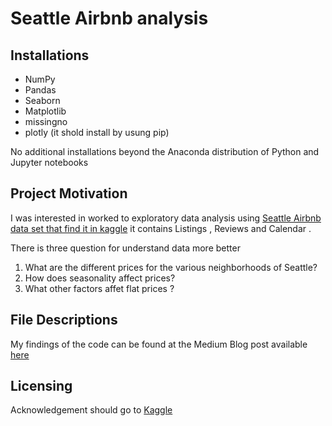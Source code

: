 # Seattle Airbnb analysis

## Installations

- NumPy
- Pandas
- Seaborn
- Matplotlib
- missingno
- plotly (it shold install by usung pip)

No additional installations beyond the Anaconda distribution of Python and Jupyter notebooks


## Project Motivation

I was interested in worked to exploratory data analysis using [Seattle Airbnb data set that find it in kaggle](https://www.kaggle.com/datasets/airbnb/seattle) it contains Listings , Reviews and Calendar . 

There is three question for understand data more better

1. What are the different prices for the various neighborhoods of Seattle?
2. How does seasonality affect prices?
3. What other factors affet flat prices ?


## File Descriptions

My findings of the code can be found at the Medium Blog post available [here](https://medium.com/@latifa.9299/how-to-get-rich-from-seattle-airbnb-b9f0753b841b)

## Licensing

Acknowledgement should go to [Kaggle](https://www.kaggle.com/datasets/airbnb/seattle)
